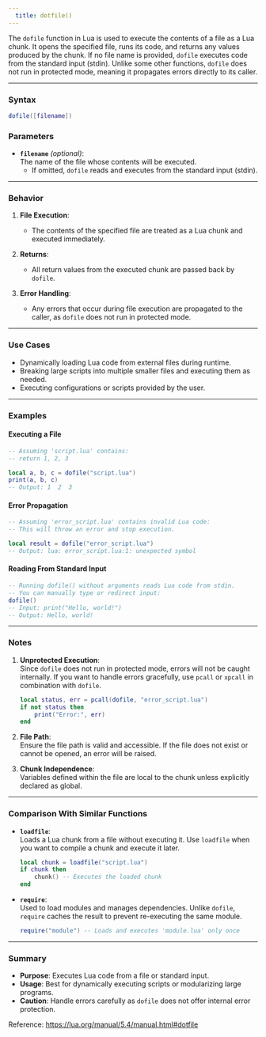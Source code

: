 ```yaml
---
  title: dotfile()
---
```


The `dofile` function in Lua is used to execute the contents of a file as a Lua chunk. It opens the specified file, runs its code, and returns any values produced by the chunk. If no file name is provided, `dofile` executes code from the standard input (stdin). Unlike some other functions, `dofile` does not run in protected mode, meaning it propagates errors directly to its caller.

---

### Syntax  
```lua
dofile([filename])
```

### Parameters  

- **`filename`** *(optional)*:  
  The name of the file whose contents will be executed.  
  - If omitted, `dofile` reads and executes from the standard input (stdin).  

---

### Behavior  

1. **File Execution**:  
   - The contents of the specified file are treated as a Lua chunk and executed immediately.  

2. **Returns**:  
   - All return values from the executed chunk are passed back by `dofile`.  

3. **Error Handling**:  
   - Any errors that occur during file execution are propagated to the caller, as `dofile` does not run in protected mode.  

---

### Use Cases  

- Dynamically loading Lua code from external files during runtime.  
- Breaking large scripts into multiple smaller files and executing them as needed.  
- Executing configurations or scripts provided by the user.  

---

### Examples  

#### Executing a File  
```lua
-- Assuming 'script.lua' contains:
-- return 1, 2, 3

local a, b, c = dofile("script.lua")
print(a, b, c)
-- Output: 1  2  3
```

#### Error Propagation  
```lua
-- Assuming 'error_script.lua' contains invalid Lua code:
-- This will throw an error and stop execution.

local result = dofile("error_script.lua")
-- Output: lua: error_script.lua:1: unexpected symbol
```

#### Reading From Standard Input  
```lua
-- Running dofile() without arguments reads Lua code from stdin.
-- You can manually type or redirect input:
dofile()
-- Input: print("Hello, world!")
-- Output: Hello, world!
```

---

### Notes  

1. **Unprotected Execution**:  
   Since `dofile` does not run in protected mode, errors will not be caught internally. If you want to handle errors gracefully, use `pcall` or `xpcall` in combination with `dofile`.  
   ```lua
   local status, err = pcall(dofile, "error_script.lua")
   if not status then
       print("Error:", err)
   end
   ```

2. **File Path**:  
   Ensure the file path is valid and accessible. If the file does not exist or cannot be opened, an error will be raised.  

3. **Chunk Independence**:  
   Variables defined within the file are local to the chunk unless explicitly declared as global.  

---

### Comparison With Similar Functions  

- **`loadfile`**:  
  Loads a Lua chunk from a file without executing it. Use `loadfile` when you want to compile a chunk and execute it later.  
  ```lua
  local chunk = loadfile("script.lua")
  if chunk then
      chunk() -- Executes the loaded chunk
  end
  ```

- **`require`**:  
  Used to load modules and manages dependencies. Unlike `dofile`, `require` caches the result to prevent re-executing the same module.  
  ```lua
  require("module") -- Loads and executes 'module.lua' only once
  ```

---

### Summary  

- **Purpose**: Executes Lua code from a file or standard input.  
- **Usage**: Best for dynamically executing scripts or modularizing large programs.  
- **Caution**: Handle errors carefully as `dofile` does not offer internal error protection.  

Reference: https://lua.org/manual/5.4/manual.html#dotfile